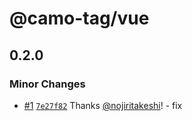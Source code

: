 # @camo-tag/vue

## 0.2.0

### Minor Changes

- [#1](https://github.com/nojiritakeshi/camo-tag/pull/1)
  [`7e27f82`](https://github.com/nojiritakeshi/camo-tag/commit/7e27f8295621c3df836872caacdea5d104786749) Thanks
  [@nojiritakeshi](https://github.com/nojiritakeshi)! - fix
